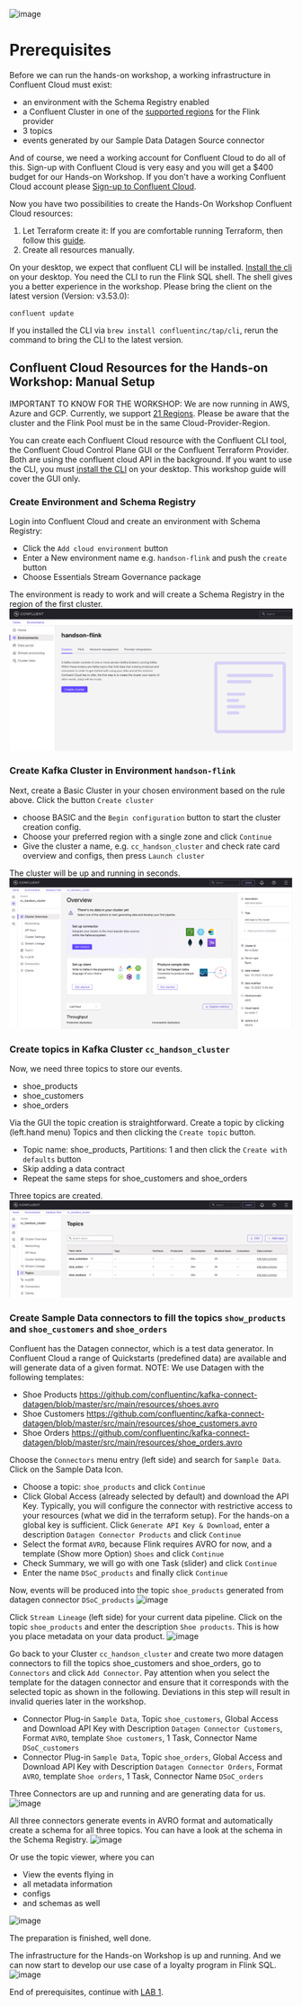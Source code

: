 ![image](terraform/img/confluent-logo-300-2.png)
# Prerequisites
Before we can run the hands-on workshop, a working infrastructure in Confluent Cloud must exist:
- an environment with the Schema Registry enabled
- a Confluent Cluster in one of the [supported regions](https://docs.confluent.io/cloud/current/flink/op-supported-features-and-limitations.html#cloud-regions) for the Flink provider
- 3 topics
- events generated by our Sample Data Datagen Source connector

And of course, we need a working account for Confluent Cloud to do all of this.
Sign-up with Confluent Cloud is very easy and you will get a $400 budget for our Hands-on Workshop.
If you don't have a working Confluent Cloud account please [Sign-up to Confluent Cloud](https://www.confluent.io/confluent-cloud/tryfree/?utm_campaign=tm.campaigns_cd.Q124_EMEA_Stream-Processing-Essentials&utm_source=marketo&utm_medium=workshop).

Now you have two possibilities to create the Hands-On Workshop Confluent Cloud resources:
1. Let Terraform create it: If you are comfortable running Terraform, then follow this [guide](terraform/README.md).
2. Create all resources manually.

On your desktop, we expect that confluent CLI will be installed. [Install the cli](https://docs.confluent.io/confluent-cli/current/install.html) on your desktop. You need the CLI to run the Flink SQL shell. 
The shell gives you a better experience in the workshop. 
Please bring the client on the latest version (Version: v3.53.0):
```
confluent update
```
If you installed the CLI via `brew install confluentinc/tap/cli`, rerun the command to bring the CLI to the latest version.

## Confluent Cloud Resources for the Hands-on Workshop: Manual Setup

IMPORTANT TO KNOW FOR THE WORKSHOP:
We are now running in AWS, Azure and GCP. Currently, we support [21 Regions](https://docs.confluent.io/cloud/current/flink/op-supported-features-and-limitations.html#cloud-regions).
Please be aware that the cluster and the Flink Pool must be in the same Cloud-Provider-Region.

You can create each Confluent Cloud resource with the Confluent CLI tool, the Confluent Cloud Control Plane GUI or the Confluent Terraform Provider.
Both are using the confluent cloud API in the background.
If you want to use the CLI, you must [install the CLI](https://docs.confluent.io/confluent-cli/current/install.html) on your desktop. This workshop guide will cover the GUI only.

### Create Environment and Schema Registry
Login into Confluent Cloud and create an environment with Schema Registry:
* Click the `Add cloud environment`  button
* Enter a New environment name e.g. `handson-flink` and push the `create` button
* Choose Essentials Stream Governance package

The environment is ready to work and will create a Schema Registry in the region of the first cluster.
![image](terraform/img/environment.png)

### Create Kafka Cluster in Environment `handson-flink`

Next, create a Basic Cluster in your chosen environment based on the rule above.
Click the button `Create cluster` 
* choose BASIC and the `Begin configuration` button to start the cluster creation config.
* Choose your preferred region with a single zone and click `Continue`
* Give the cluster a name, e.g. `cc_handson_cluster` and check rate card overview and configs, then press `Launch cluster` 

The cluster will be up and running in seconds.
![image](terraform/img/cluster.png)

### Create topics in Kafka Cluster `cc_handson_cluster`
Now, we need three topics to store our events.
* shoe_products
* shoe_customers
* shoe_orders

Via the GUI the topic creation is straightforward.
Create a topic by clicking (left.hand menu) Topics and then clicking the `Create topic` button.
* Topic name: shoe_products, Partitions: 1 and then click the `Create with defaults` button
* Skip adding a data contract
* Repeat the same steps for shoe_customers and shoe_orders 

Three topics are created.
![image](terraform/img/topics.png)

### Create Sample Data connectors to fill the topics `show_products` and `shoe_customers` and `shoe_orders`
Confluent has the Datagen connector, which is a test data generator. In Confluent Cloud a range of Quickstarts (predefined data) are available and will generate data of a given format.
NOTE: We use Datagen with the following templates:
* Shoe Products https://github.com/confluentinc/kafka-connect-datagen/blob/master/src/main/resources/shoes.avro
* Shoe Customers https://github.com/confluentinc/kafka-connect-datagen/blob/master/src/main/resources/shoe_customers.avro
* Shoe Orders https://github.com/confluentinc/kafka-connect-datagen/blob/master/src/main/resources/shoe_orders.avro

Choose the `Connectors` menu entry (left side) and search for `Sample Data`. Click on the Sample Data Icon.
* Choose a topic: `shoe_products` and click `Continue`
* Click Global Access (already selected by default) and download the API Key. Typically, you will configure the connector with restrictive access to your resources (what we did in the terraform setup). For the hands-on a global key is sufficient. Click `Generate API Key & Download`, enter a description `Datagen Connector Products` and click `Continue`
* Select the format `AVRO`, because Flink requires AVRO for now, and a template (Show more Option) `Shoes` and  click `Continue`
* Check Summary, we will go with one Task (slider) and click `Continue`
* Enter the name `DSoC_products` and finally click `Continue` 

Now, events will be produced into the topic `shoe_products` generated from datagen connector `DSoC_products`
![image](terraform/img/shoe_products.png)

Click `Stream Lineage` (left side) for your current data pipeline. Click on the topic `shoe_products` and enter the description `Shoe products`. This is how you place metadata on your data product.
![image](terraform/img/streamlineage.png)

Go back to your Cluster `cc_handson_cluster` and create two more datagen connectors to fill the topics shoe_customers and shoe_orders, go to `Connectors` and click `Add Connector`. Pay attention when you select the template for the datagen connector and ensure that it corresponds with the selected topic as shown in the following. Deviations in this step will result in invalid queries later in the workshop.
* Connector Plug-in `Sample Data`, Topic `shoe_customers`, Global Access and Download API Key with Description `Datagen Connector Customers`, Format `AVRO`, template `Shoe customers`, 1 Task, Connector Name `DSoC_customers` 
* Connector Plug-in `Sample Data`, Topic `shoe_orders`, Global Access and Download API Key with Description `Datagen Connector Orders`, Format `AVRO`, template `Shoe orders`, 1 Task, Connector Name `DSoC_orders` 

Three Connectors are up and running and are generating data for us.
![image](terraform/img/connectors.png)

All three connectors generate events in AVRO format and automatically create a schema for all three topics.
You can have a look at the schema in the Schema Registry.
![image](terraform/img/schema_show_products.png)

Or use the topic viewer, where you can
- View the events flying in
- all metadata information
- configs
- and schemas as well

![image](terraform/img/topicviewer_schema_show_products.png)

The preparation is finished, well done.

The infrastructure for the Hands-on Workshop is up and running. And we can now start to develop our use case of a loyalty program in Flink SQL.
![image](terraform/img/terraform_deployment.png)

End of prerequisites, continue with [LAB 1](lab1.md).
